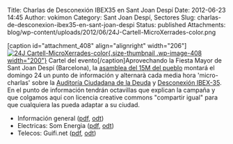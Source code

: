 Title: Charlas de Desconexión IBEX35 en Sant Joan Despí
Date: 2012-06-23 14:45
Author: vokimon
Category: Sant Joan Despí, Sectores
Slug: charlas-de-desconexion-ibex35-en-sant-joan-despi
Status: published
Attachments: blog/wp-content/uploads/2012/06/24J-Cartell-MicroXerrades-color.png

\[caption id="attachment\_408" align="alignright" width="206"\][![]({static}blog/wp-content/uploads/2012/06/24J-Cartell-MicroXerrades-color.png "24J Cartell-MicroXerrades-color"){.size-thumbnail .wp-image-408 width="200"}](http://desconexionibex35.org/blog/2012/06/23/charlas-de-desconexion-ibex35-en-sant-joan-despi/24j-cartell-microxerrades-color/) Cartel del evento\[/caption\]Aprovechando la Fiesta Mayor de Sant Joan Despí (Barcelona), la [asamblea del 15M del pueblo](http://acampadadespi.org) montará el domingo 24 un punto de información y alternarà cada media hora 'micro-charlas' sobre la [Auditoría Ciudadana de la Deuda](http://auditoria15m.org) y [Desconexión IBEX-35](http://desconexionibex35.org). En el punto de información tendrán octavillas que explican la campaña y que colgamos aquí con licencia creative commons "compartir igual" para que cualquiera las pueda adaptar a su ciudad.

-   Información general ([pdf](http://desconexionibex35.org/desconexionibex35-octaveta-general.pdf), [odt](http://desconexionibex35.org/desconexionibex35-octaveta-general.odf))
-   Electricas: Som Energia ([pdf](http://desconexionibex35.org/desconexionibex35-octaveta-somenergia.pdf), [odt](http://desconexionibex35.org/desconexionibex35-octaveta-somenergia.odf))
-   Telecos: Guifi.net ([pdf](http://desconexionibex35.org/desconexionibex35-octaveta-guifinet.pdf), [odt](http://desconexionibex35.org/desconexionibex35-octaveta-guifinet.odf))
